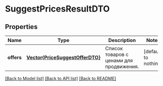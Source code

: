 # SuggestPricesResultDTO


## Properties
Name | Type | Description | Notes
------------ | ------------- | ------------- | -------------
**offers** | [**Vector{PriceSuggestOfferDTO}**](PriceSuggestOfferDTO.md) | Список товаров с ценами для продвижения. | [default to nothing]


[[Back to Model list]](../README.md#models) [[Back to API list]](../README.md#api-endpoints) [[Back to README]](../README.md)



